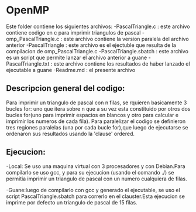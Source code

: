 # OpenMP
Este folder contiene los siguientes archivos:
-PascalTriangle.c : este archivo contiene codigo en c para imprimir triangulos de pascal
-omp_PascalTriangle.c : este archivo contiene la version paralela del archivo anterior
-PascalTriangle : este archivo es el ejectuble que resulta de la compilacion de omp_PascalTriangle.c
-PascalTriangle.sbatch : este archivo es un script que permite lanzar el archivo anterior a guane
-PascalTriangle.txt : este archivo contiene los resultados de haber lanzado el ejecutable a guane
-Readme.md : el presente archivo

## Descripcion general del codigo:
Para imprimir un triangulo de pascal con n filas, se rquieren basicamente 3 bucles for: uno que itera sobre n que a su vez esta constituido
por otros dos bucles for(uno para imprimir espacios en blancos y otro para calcular e imprimir los numeros de cada fila). Para
paralelizar el codigo se definieron tres regiones paralelas (una por cada bucle for),que luego de ejecutarse se ordenaron sus resultados
usando la 'clause' ordered.

## Ejecucion:
-Local: Se uso una maquina virtual con 3 procesadores y con Debian.Para compilarlo se uso gcc, y para su ejecucion (usando el comando ./)
 se permitia imprimir un triangulo de pascal con un numero cualquiera de filas.

-Guane:luego de compilarlo con gcc y generado el ejecutable, se uso el script PascalTriangle.sbatch para correrlo en el clauster.Esta
 ejecucion se imprime por defecto un triangulo de pascal de 15 filas.   

 
